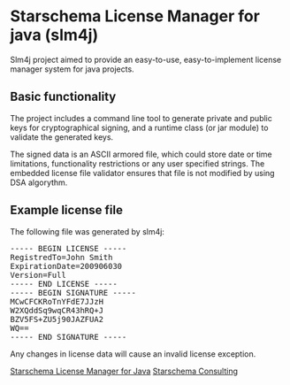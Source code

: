 Starschema License Manager for java (slm4j)
=========

Slm4j project aimed to provide an easy-to-use, easy-to-implement license manager system for java projects.

Basic functionality
-------------------

The project includes a command line tool to generate private and public keys for cryptographical signing, and a runtime class (or jar module) to validate the generated keys.

The signed data is an ASCII armored file, which could store date or time limitations, functionality restrictions or any user specified strings. The embedded license file validator ensures that file is not modified by using DSA algorythm.


Example license file
--------------------

The following file was generated by slm4j:

<pre>
----- BEGIN LICENSE -----
RegistredTo=John Smith
ExpirationDate=200906030
Version=Full
----- END LICENSE -----
----- BEGIN SIGNATURE -----
MCwCFCKRoTnYFdE7JJzH
W2XQddSq9wqCR43hRQ+J
BZV5FS+ZU5j90JAZFUA2
WQ==
----- END SIGNATURE -----
</pre>

Any changes in license data will cause an invalid license exception.

[Starschema License Manager for Java](http://starschema.net/)
[Starschema Consulting](http://starschema.net/)